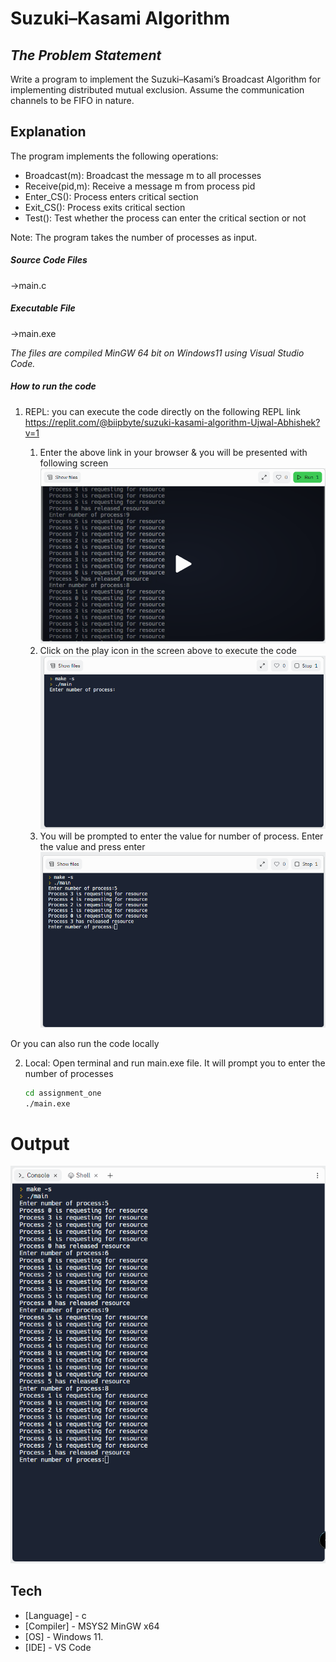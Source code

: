 # Suzuki–Kasami Algorithm
## _The Problem Statement_
Write a program to implement the Suzuki–Kasami’s Broadcast Algorithm for implementing distributed mutual exclusion. Assume the communication channels to be FIFO in nature.

## Explanation
The program implements the following operations:
- Broadcast(m): Broadcast the message m to all processes
- Receive(pid,m): Receive a message m from process pid
- Enter_CS(): Process enters critical section
- Exit_CS(): Process exits critical section
- Test(): Test whether the process can enter the critical section or not

Note: The program takes the number of processes as input.

##### Source Code Files
->main.c
#####  Executable File
->main.exe

_The files are compiled MinGW 64 bit on Windows11 using Visual Studio Code._

##### How to run the code 


1. REPL: you can execute the code directly on the following REPL link
   https://replit.com/@biipbyte/suzuki-kasami-algorithm-Ujwal-Abhishek?v=1

   1. Enter the above link in your browser & you will be presented with following screen
      ![Alt text](repl-steps/1.png "Step-1")
   3. Click on the play icon in the screen above to execute the code
      ![Alt text](repl-steps/2.png "step2")
   5. You will be prompted to enter the value for number of process. Enter the value and press enter
      ![Alt text](repl-steps/3.png "step3")

Or you can also run the code locally 

2. Local: Open terminal and run main.exe file. It will prompt you to enter the number of processes

    ```sh
    cd assignment_one
    ./main.exe
    ```


# Output

![Alt text](output.png "a title")

## Tech

- [Language] - c
- [Compiler] - MSYS2 MinGW x64
- [OS] - Windows 11.
- [IDE] - VS Code


